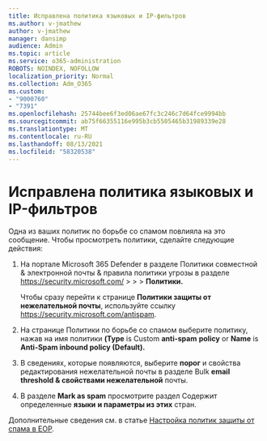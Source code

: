 ```yaml
---
title: Исправлена политика языковых и IP-фильтров
ms.author: v-jmathew
author: v-jmathew
manager: dansimp
audience: Admin
ms.topic: article
ms.service: o365-administration
ROBOTS: NOINDEX, NOFOLLOW
localization_priority: Normal
ms.collection: Adm_O365
ms.custom:
- "9000760"
- "7391"
ms.openlocfilehash: 25744bee6f3ed06ae67fc3c246c7d64fce9994bb
ms.sourcegitcommit: ab75f66355116e995b3cb5505465b31989339e28
ms.translationtype: MT
ms.contentlocale: ru-RU
ms.lasthandoff: 08/13/2021
ms.locfileid: "58320538"
---
```

# <a name="fix-languageip-filter-policy"></a>Исправлена политика языковых и IP-фильтров

Одна из ваших политик по борьбе со спамом повлияла на это сообщение. Чтобы просмотреть политики, сделайте следующие действия:

1. На портале Microsoft 365 Defender в разделе Политики совместной & электронной почты & правила политики угрозы в разделе <https://security.microsoft.com/>  \>  \>  \>  **Политики.**

   Чтобы сразу перейти к странице **Политики защиты от нежелательной почты**, используйте ссылку <https://security.microsoft.com/antispam>.

2. На странице Политики по борьбе со спамом выберите политику, нажав на имя политики **(Type** is Custom **anti-spam** **policy** or **Name** is **Anti-Spam inbound policy (Default).**
3. В сведениях, которые появляются, выберите **порог** и свойства редактирования нежелательной почты в разделе Bulk **email threshold & свойствами нежелательной** почты.
4. В разделе **Mark as spam** просмотрите раздел Содержит определенные **языки** **и параметры из этих** стран.

Дополнительные сведения см. в статье [Настройка политик защиты от спама в EOP](https://docs.microsoft.com/microsoft-365/security/office-365-security/configure-your-spam-filter-policies).
